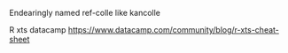 Endearingly named ref-colle like kancolle

R xts datacamp
https://www.datacamp.com/community/blog/r-xts-cheat-sheet
